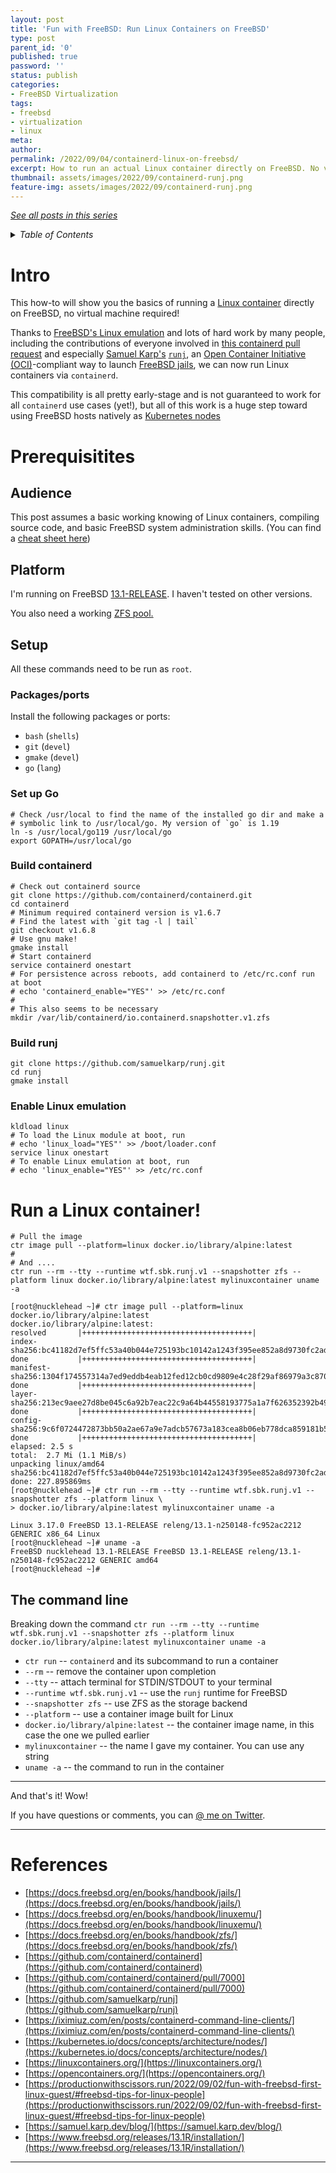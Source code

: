 ```yaml
---
layout: post
title: 'Fun with FreeBSD: Run Linux Containers on FreeBSD'
type: post
parent_id: '0'
published: true
password: ''
status: publish
categories:
- FreeBSD Virtualization
tags:
- freebsd
- virtualization
- linux
meta:
author:
permalink: /2022/09/04/containerd-linux-on-freebsd/
excerpt: How to run an actual Linux container directly on FreeBSD. No virtual machines!
thumbnail: assets/images/2022/09/containerd-runj.png
feature-img: assets/images/2022/09/containerd-runj.png
---
```


[_See all posts in this series_](/freebsd-virtualization-series/)

<details markdown="1">
  <summary><i>Table of Contents</i></summary>

- [Intro](#intro)
- [Prerequisitites](#prerequisitites)
  - [Audience](#audience)
  - [Platform](#platform)
  - [Setup](#setup)
    - [Packages/ports](#packagesports)
    - [Set up Go](#set-up-go)
    - [Build containerd](#build-containerd)
    - [Build runj](#build-runj)
    - [Enable Linux emulation](#enable-linux-emulation)
- [Run a Linux container!](#run-a-linux-container)
  - [The command line](#the-command-line)
- [References](#references)

</details>

# Intro

This how-to will show you the basics of running a [Linux
container](https://linuxcontainers.org/) directly on
FreeBSD, no virtual machine required!

Thanks to [FreeBSD's Linux
emulation](https://docs.freebsd.org/en/books/handbook/linuxemu/) and lots of
hard work by many people, including the contributions of everyone involved in
[this containerd pull
request](https://github.com/containerd/containerd/pull/7000) and especially
[Samuel Karp's](https://samuel.karp.dev/blog/)
[`runj`](https://github.com/samuelkarp/runj), an [Open Container Initiative
(OCI)](https://opencontainers.org/)-compliant way to launch [FreeBSD
jails](https://docs.freebsd.org/en/books/handbook/jails/), we can now run
Linux containers via `containerd`.

This compatibility is all pretty early-stage and is not guaranteed to work for
all `containerd` use cases (yet!), but all of this work is a huge step
toward using FreeBSD hosts natively as [Kubernetes
nodes](https://kubernetes.io/docs/concepts/architecture/nodes/)

# Prerequisitites

## Audience

This post assumes a basic working knowing of Linux containers, compiling
source code, and basic FreeBSD system administration skills. (You can find a
[cheat sheet
here](https://productionwithscissors.run/2022/09/02/fun-with-freebsd-first-linux-guest/#freebsd-tips-for-linux-people))

## Platform

I'm running on FreeBSD
[13.1-RELEASE](https://www.freebsd.org/releases/13.1R/installation/). I
haven't tested on other versions.

You also need a working [ZFS
pool.](https://docs.freebsd.org/en/books/handbook/zfs/)

## Setup

All these commands need to be run as `root`.

### Packages/ports

Install the following packages or ports:

* `bash` (`shells`)
* `git` (`devel`)
* `gmake` (`devel`)
* `go` (`lang`)

### Set up Go

```shell
# Check /usr/local to find the name of the installed go dir and make a        
# symbolic link to /usr/local/go. My version of `go` is 1.19                  
ln -s /usr/local/go119 /usr/local/go                                          
export GOPATH=/usr/local/go
```

### Build containerd
```shell
# Check out containerd source
git clone https://github.com/containerd/containerd.git
cd containerd
# Minimum required containerd version is v1.6.7
# Find the latest with `git tag -l | tail`
git checkout v1.6.8
# Use gnu make!
gmake install
# Start containerd
service containerd onestart
# For persistence across reboots, add containerd to /etc/rc.conf run at boot
# echo 'containerd_enable="YES"' >> /etc/rc.conf
#
# This also seems to be necessary
mkdir /var/lib/containerd/io.containerd.snapshotter.v1.zfs
```

### Build runj
```shell
git clone https://github.com/samuelkarp/runj.git
cd runj
gmake install
```

### Enable Linux emulation
```shell
kldload linux
# To load the Linux module at boot, run
# echo 'linux_load="YES"' >> /boot/loader.conf
service linux onestart
# To enable Linux emulation at boot, run
# echo 'linux_enable="YES"' >> /etc/rc.conf
```

# Run a Linux container!

```shell
# Pull the image
ctr image pull --platform=linux docker.io/library/alpine:latest
#
# And ....
ctr run --rm --tty --runtime wtf.sbk.runj.v1 --snapshotter zfs --platform linux docker.io/library/alpine:latest mylinuxcontainer uname -a
```

```
[root@nucklehead ~]# ctr image pull --platform=linux docker.io/library/alpine:latest
docker.io/library/alpine:latest:                                                  resolved       |++++++++++++++++++++++++++++++++++++++| 
index-sha256:bc41182d7ef5ffc53a40b044e725193bc10142a1243f395ee852a8d9730fc2ad:    done           |++++++++++++++++++++++++++++++++++++++| 
manifest-sha256:1304f174557314a7ed9eddb4eab12fed12cb0cd9809e4c28f29af86979a3c870: done           |++++++++++++++++++++++++++++++++++++++| 
layer-sha256:213ec9aee27d8be045c6a92b7eac22c9a64b44558193775a1a7f626352392b49:    done           |++++++++++++++++++++++++++++++++++++++| 
config-sha256:9c6f0724472873bb50a2ae67a9e7adcb57673a183cea8b06eb778dca859181b5:   done           |++++++++++++++++++++++++++++++++++++++| 
elapsed: 2.5 s                                                                    total:  2.7 Mi (1.1 MiB/s)                                       
unpacking linux/amd64 sha256:bc41182d7ef5ffc53a40b044e725193bc10142a1243f395ee852a8d9730fc2ad...
done: 227.895869ms
[root@nucklehead ~]# ctr run --rm --tty --runtime wtf.sbk.runj.v1 --snapshotter zfs --platform linux \
> docker.io/library/alpine:latest mylinuxcontainer uname -a
 
Linux 3.17.0 FreeBSD 13.1-RELEASE releng/13.1-n250148-fc952ac2212 GENERIC x86_64 Linux
[root@nucklehead ~]# uname -a
FreeBSD nucklehead 13.1-RELEASE FreeBSD 13.1-RELEASE releng/13.1-n250148-fc952ac2212 GENERIC amd64
[root@nucklehead ~]# 
```

## The command line

Breaking down the command `ctr run --rm --tty --runtime wtf.sbk.runj.v1 --snapshotter zfs
--platform linux docker.io/library/alpine:latest mylinuxcontainer uname -a`
* `ctr run` -- `containerd` and its subcommand to run a container
* `--rm` -- remove the container upon completion
* `--tty` -- attach terminal for STDIN/STDOUT to your terminal
* `--runtime wtf.sbk.runj.v1` -- use the `runj` runtime for FreeBSD
* `--snapshotter zfs` -- use ZFS as the storage backend
* `--platform` -- use a container image built for Linux
* `docker.io/library/alpine:latest` -- the container image name, in this case
  the one we pulled earlier
* `mylinuxcontainer` -- the name I gave my container. You can use any string
* `uname -a` -- the command to run in the container

* * *
 
And that's it! Wow!

If you have questions or comments, you can [@ me on
Twitter](https://www.twitter.com/fuzzyKB).

---

# References

* [https://docs.freebsd.org/en/books/handbook/jails/](https://docs.freebsd.org/en/books/handbook/jails/)
* [https://docs.freebsd.org/en/books/handbook/linuxemu/](https://docs.freebsd.org/en/books/handbook/linuxemu/)
* [https://docs.freebsd.org/en/books/handbook/zfs/](https://docs.freebsd.org/en/books/handbook/zfs/)
* [https://github.com/containerd/containerd](https://github.com/containerd/containerd)
* [https://github.com/containerd/containerd/pull/7000](https://github.com/containerd/containerd/pull/7000)
* [https://github.com/samuelkarp/runj](https://github.com/samuelkarp/runj)
* [https://iximiuz.com/en/posts/containerd-command-line-clients/](https://iximiuz.com/en/posts/containerd-command-line-clients/)
* [https://kubernetes.io/docs/concepts/architecture/nodes/](https://kubernetes.io/docs/concepts/architecture/nodes/)
* [https://linuxcontainers.org/](https://linuxcontainers.org/)
* [https://opencontainers.org/](https://opencontainers.org/)
* [https://productionwithscissors.run/2022/09/02/fun-with-freebsd-first-linux-guest/#freebsd-tips-for-linux-people](https://productionwithscissors.run/2022/09/02/fun-with-freebsd-first-linux-guest/#freebsd-tips-for-linux-people)
* [https://samuel.karp.dev/blog/](https://samuel.karp.dev/blog/)
* [https://www.freebsd.org/releases/13.1R/installation/](https://www.freebsd.org/releases/13.1R/installation/)


---
